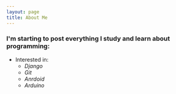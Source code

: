 ```yaml
---
layout: page
title: About Me
---
```


### I'm starting to post everything I study and learn about programming:  

* Interested in:
  * _Django_
  * _Git_
  * _Anrdoid_
  * _Arduino_